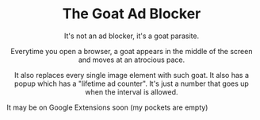 <div style="text-align:center">
<h1>The Goat Ad Blocker</h1>

<p>It's not an ad blocker, it's a goat parasite.</p>

<p>Everytime you open a browser, a goat appears in the middle of the screen and moves at an atrocious pace.</p>

<p>It also replaces every single image element with such goat. It also has a popup which has a "lifetime ad counter". It's just a number that goes up when the interval is allowed.</p>
</div>

<p>It may be on Google Extensions soon (my pockets are empty)</p>
